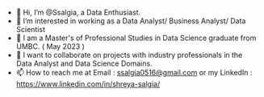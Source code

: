 - 👋 Hi, I’m @Ssalgia, a Data Enthusiast. 
- 👀 I’m interested in working as a Data Analyst/ Business Analyst/ Data Scientist
- 🌱 I am a Master's of Professional Studies in Data Science graduate from UMBC. ( May 2023 )
- 💞️ I want to collaborate on projects with industry professionals in the Data Analyst and Data Science Domains.
- 📫 How to reach me at Email : ssalgia0516@gmail.com or my LinkedIn : https://www.linkedin.com/in/shreya-salgia/

<!---
Ssalgia/Ssalgia is a ✨ special ✨ repository because its `README.md` (this file) appears on your GitHub profile.
You can click the Preview link to take a look at your changes.
--->
